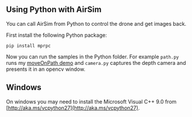 ## Using Python with AirSim

You can call AirSim from Python to control the drone and get images back.  

First install the following Python package:

````
pip install mprpc
````

Now you can run the samples in the Python folder.  For example `path.py` runs my [moveOnPath demo](https://github.com/Microsoft/AirSim/wiki/moveOnPath-demo)
 and `camera.py` captures the depth camera and presents it in an opencv window.

## Windows

On windows you may need to install the Microsoft Visual C++ 9.0 from [http://aka.ms/vcpython27](http://aka.ms/vcpython27).

